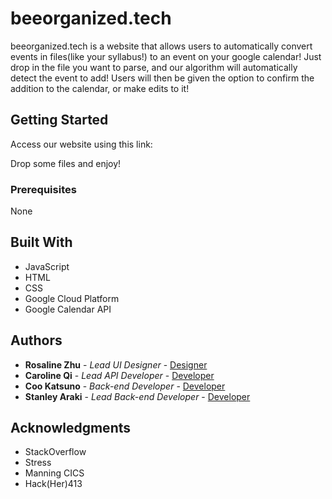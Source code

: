 # beeorganized.tech

beeorganized.tech is a website that allows users to automatically convert events in files(like your syllabus!) to an event on your google calendar! Just drop in the file you want to parse, and our algorithm will automatically detect the event to add! Users will then be given the option to confirm the addition to the calendar, or make edits to it!

<!-- Initially appeared on
[gist](https://gist.github.com/PurpleBooth/109311bb0361f32d87a2). But the page cannot open anymore so that is why I have moved it here.
 -->
 
## Getting Started

Access our website using this link: 

Drop some files and enjoy!

### Prerequisites

None

<!-- ### Installing

A step by step series of examples that tell you how to get a development
environment running

Say what the step will be

    Give the example

And repeat

    until finished

End with an example of getting some data out of the system or using it
for a little demo

## Running the tests

Explain how to run the automated tests for this system

### Sample Tests

Explain what these tests test and why

    Give an example

### Style test

Checks if the best practices and the right coding style has been used.

    Give an example

## Deployment

Add additional notes to deploy this on a live system

## Built With

  - [Contributor Covenant](https://www.contributor-covenant.org/) - Used
    for the Code of Conduct
  - [Creative Commons](https://creativecommons.org/) - Used to choose
    the license

## Contributing

Please read [CONTRIBUTING.md](CONTRIBUTING.md) for details on our code
of conduct, and the process for submitting pull requests to us.

## Versioning

We use [Semantic Versioning](http://semver.org/) for versioning. For the versions
available, see the [tags on this
repository](https://github.com/PurpleBooth/a-good-readme-template/tags).
 -->
## Built With
  - JavaScript
  - HTML
  - CSS
  - Google Cloud Platform
  - Google Calendar API


## Authors

  - **Rosaline Zhu** - *Lead UI Designer* -
    [Designer](https://github.com/rosalinezhu)
  - **Caroline Qi** - *Lead API Developer* -
    [Developer](https://github.com/catherine-qi)
  - **Coo Katsuno** - *Back-end Developer* -
    [Developer](https://github.com/ckatsuno)
  - **Stanley Araki** - *Lead Back-end Developer* -
    [Developer](https://github.com/StanleyAraki)
  
## Acknowledgments

  - StackOverflow
  - Stress
  - Manning CICS
  - Hack(Her)413
